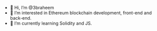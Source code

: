- 👋 Hi, I’m @3braheem
- 👀 I’m interested in Ethereum blockchain development, front-end and back-end.
- 🌱 I’m currently learning Solidity and JS.

<!---
hunafa/hunafa is a ✨ special ✨ repository because its `README.md` (this file) appears on your GitHub profile.
You can click the Preview link to take a look at your changes.
--->
